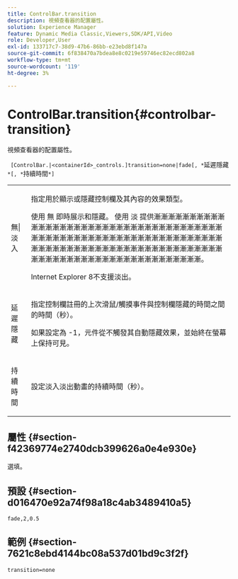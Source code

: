 ```yaml
---
title: ControlBar.transition
description: 視頻查看器的配置屬性。
solution: Experience Manager
feature: Dynamic Media Classic,Viewers,SDK/API,Video
role: Developer,User
exl-id: 133717c7-38d9-47b6-86bb-e23ebd8f147a
source-git-commit: 6f838470a7bdea8e8c0219e59746ec82ecd802a8
workflow-type: tm+mt
source-wordcount: '119'
ht-degree: 3%

---
```


# ControlBar.transition{#controlbar-transition}

視頻查看器的配置屬性。

` [ControlBar.|<containerId>_controls.]transition=none|fade[, *`延遲隱藏`*[, *`持續時間`*]`

<table id="table_C616483932C2482CA9794DDD7313FD7C"> 
 <tbody> 
  <tr> 
   <td colname="col1"> <p> <span class="codeph"> 無|淡入</span> </p> </td> 
   <td colname="col2"> <p> 指定用於顯示或隱藏控制欄及其內容的效果類型。 </p> <p>使用 <span class="codeph"> 無</span> 即時展示和隱藏。 使用 <span class="codeph"> 淡</span> 提供漸漸漸漸漸漸漸漸漸漸漸漸漸漸漸漸漸漸漸漸漸漸漸漸漸漸漸漸漸漸漸漸漸漸漸漸漸漸漸漸漸漸漸漸漸漸漸漸漸漸漸漸漸漸漸漸漸漸漸漸漸漸漸漸漸漸漸漸漸漸漸漸漸漸漸漸漸漸漸漸漸漸漸漸漸漸漸漸漸漸漸漸漸漸漸漸漸漸漸漸漸漸漸漸漸漸漸漸漸漸漸漸漸漸漸。 </p> <p>Internet Explorer 8不支援淡出。 </p> </td> 
  </tr> 
  <tr> 
   <td colname="col1"> <p> <span class="codeph"> <span class="varname"> 延遲隱藏</span> </span> </p> </td> 
   <td colname="col2"> <p>指定控制欄註冊的上次滑鼠/觸摸事件與控制欄隱藏的時間之間的時間（秒）。 </p> <p> 如果設定為 <span class="codeph"> -1</span>，元件從不觸發其自動隱藏效果，並始終在螢幕上保持可見。 </p> </td> 
  </tr> 
  <tr> 
   <td colname="col1"> <p> <span class="codeph"> <span class="varname"> 持續時間</span> </span> </p> </td> 
   <td colname="col2"> <p>設定淡入淡出動畫的持續時間（秒）。 </p> </td> 
  </tr> 
 </tbody> 
</table>

## 屬性 {#section-f42369774e2740dcb399626a0e4e930e}

選填。

## 預設 {#section-d016470e92a74f98a18c4ab3489410a5}

`fade,2,0.5`

## 範例 {#section-7621c8ebd4144bc08a537d01bd9c3f2f}

```
transition=none
```
